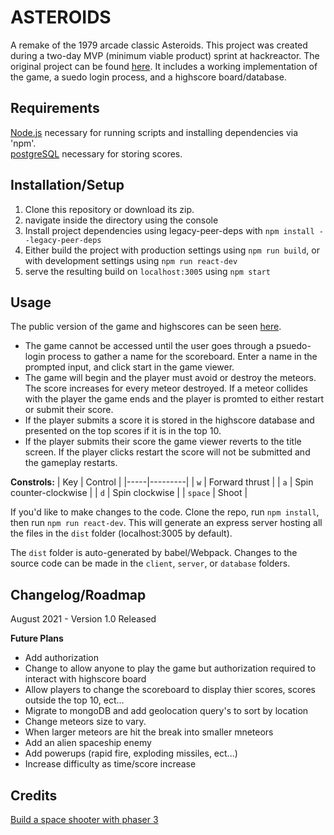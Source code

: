 # ASTEROIDS

A remake of the 1979 arcade classic Asteroids. This project was created during a two-day MVP (minimum viable product) sprint at hackreactor. The original project can be found [here](https://arcane-cliffs-76702.herokuapp.com/). It includes a working implementation of the game, a suedo login process, and a highscore board/database. 

## Requirements

[Node.js](https://nodejs.org) necessary for running scripts and installing dependencies via 'npm'.  
[postgreSQL](https://www.postgresql.org/download/) necessary for storing scores.

## Installation/Setup  
1. Clone this  repository or download its zip.
2. navigate inside the directory using the console
3. Install project dependencies using legacy-peer-deps with `npm install --legacy-peer-deps`
4. Either build the project with production settings using `npm run build`, or with development settings using `npm run react-dev`
5. serve the resulting build on `localhost:3005` using `npm start`

## Usage

The public version of the game and highscores can be seen [here](https://arcane-cliffs-76702.herokuapp.com/).  
* The game cannot be accessed until the user goes through a psuedo-login process to gather a name for the scoreboard. Enter a name in the prompted input, and click start in the game viewer.   
* The game will begin and the player must avoid or destroy the meteors. The score increases for every meteor destroyed. If a meteor collides with the player the game ends and the player is promted to either restart or submit their score.  
* If the player submits a score it is stored in the highscore database and presented on the top scores if it is in the top 10.  
* If the player submits their score the game viewer reverts to the title screen. If the player clicks restart the score will not be submitted and the gameplay restarts.

__Constrols:__
| Key | Control |
|-----|---------|
| `w` | Forward thrust |
| `a` | Spin counter-clockwise |
| `d` | Spin clockwise |
| `space` | Shoot |

If you'd like to make changes to the code. Clone the repo, run `npm install`, then run `npm run react-dev`. This will generate an express server hosting all the files in the `dist` folder (localhost:3005 by default).

The `dist` folder is auto-generated by babel/Webpack. Changes to the source code can be made in the `client`, `server`, or `database` folders.

## Changelog/Roadmap

August 2021 - Version 1.0 Released

__Future Plans__
* Add authorization
* Change to allow anyone to play the game but authorization required to interact with highscore board
* Allow players to change the scoreboard to display thier scores, scores outside the top 10, ect...
* Migrate to mongoDB and add geolocation query's to sort by location
* Change meteors size to vary.
* When larger meteors are hit the break into smaller mneteors
* Add an alien spaceship enemy
* Add powerups (rapid fire, exploding missiles, ect...)
* Increase difficulty as time/score increase


## Credits
[Build a space shooter with phaser 3](https://learn.yorkcs.com/2019/02/06/build-a-space-shooter-with-phaser-3/)
